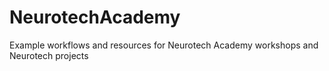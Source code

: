 # NeurotechAcademy
Example workflows and resources for Neurotech Academy workshops and Neurotech projects
